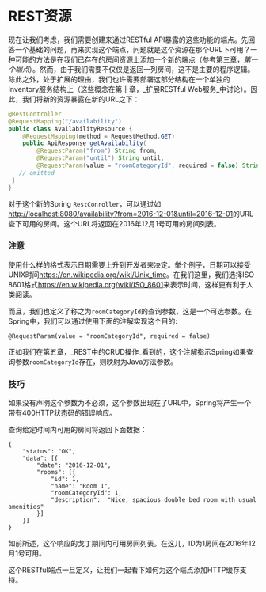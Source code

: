 # REST资源

现在让我们考虑，我们需要创建来通过RESTful API暴露的这些功能的端点。先回答一个基础的问题，再来实现这个端点，问题就是这个资源在那个URL下可用？一种可能的方法是在我们已存在的房间资源上添加一个新的端点（参考第三章，_第一个端点_）。然而，由于我们需要不仅仅是返回一列房间，这不是主要的程序逻辑。除此之外，处于扩展的理由，我们也许需要部署这部分结构在一个单独的Inventory服务结构上（这些概念在第十章，_扩展RESTful Web服务_中讨论）。因此，我们将新的资源暴露在新的URL之下：

```Java
@RestController 
@RequestMapping("/availability") 
public class AvailabilityResource {
	@RequestMapping(method = RequestMethod.GET)  
	public ApiResponse getAvailability(    
		@RequestParam("from") String from,    
		@RequestParam("until") String until,   
		@RequestParam(value = "roomCategoryId", required = false) String categoryId) {    
   // omitted  
 } 
}
```

对于这个新的Spring `RestConroller`，可以通过如<http://localhost:8080/availability?from=2016-12-01&until=2016-12-01>的URL查下可用的房间。这个URL将返回在2016年12月1号可用的房间列表。

### 注意

使用什么样的格式表示日期需要上升到开发者来决定。举个例子，日期可以接受UNIX时间<https://en.wikipedia.org/wiki/Unix_time>。在我们这里，我们选择ISO 8601格式<https://en.wikipedia.org/wiki/ISO_8601>来表示时间，这样更有利于人类阅读。

而且，我们也定义了称之为`roomCategoryId`的查询参数，这是一个可选参数。在Spring中，我们可以通过使用下面的注解实现这个目的:
```
@RequestParam(value = "roomCategoryId", required = false) 
```

正如我们在第五章，_REST中的CRUD操作_看到的，这个注解指示Spring如果查询参数`roomCategoryId`存在，则映射为Java方法参数。


### 技巧
如果没有声明这个参数为不必须，这个参数出现在了URL中，Spring将产生一个带有400HTTP状态码的错误响应。

查询给定时间内可用的房间将返回下面数据：
```
{		
	"status": "OK",		
	"data":	[{				
		"date":	"2016-12-01",				
		"rooms": [{						
			"id": 1,						
			"name":	"Room 1",						
			"roomCategoryId": 1,						
			"description":	"Nice, spacious double bed room with usual amenities"				
		}]	
	}] 
}
```

如前所述，这个响应的戈丁期间内可用房间列表。在这儿，ID为1房间在2016年12月1号可用。

这个RESTful端点一旦定义，让我们一起看下如何为这个端点添加HTTP缓存支持。
